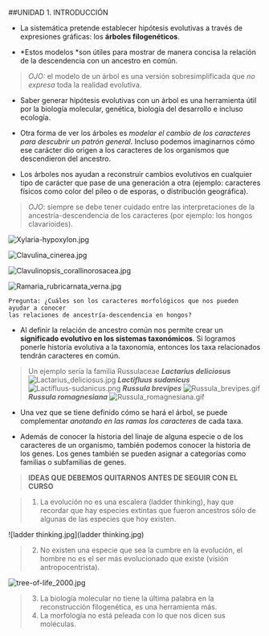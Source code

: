 ##UNIDAD 1. INTRODUCCIÓN
- La sistemática pretende establecer hipótesis evolutivas a través de expresiones gráficas: los **árboles filogenéticos**. 

- *Estos modelos *son útiles para mostrar de manera concisa la relación de la descendencia con un ancestro en común. 
>*OJO:* el modelo de un árbol es una versión sobresimplificada que *no expresa* toda la realidad evolutiva.

- Saber generar hipótesis evolutivas con un árbol es una herramienta útil por la biología molecular, genética, biología del desarrollo e incluso ecología.

- Otra forma de ver los árboles es *modelar el cambio de los caracteres para descubrir un patrón general*. Incluso podemos imaginarnos cómo ese carácter dio origen a los caracteres de los organismos que descendieron del ancestro. 

- Los árboles nos ayudan a reconstruir cambios evolutivos en cualquier tipo de carácter que pase de una generación a otra (ejemplo: caracteres físicos como color del píleo o de esporas, o distribución geográfica). 
>*OJO*: siempre se debe tener cuidado entre las interpretaciones de la ancestría-descendencia de los caracteres (por ejemplo: los hongos clavarioides).

![Xylaria-hypoxylon.jpg](Xylaria-hypoxylon.jpg)

![Clavulina_cinerea.jpg](Clavulina_cinerea.jpg)

![Clavulinopsis_corallinorosacea.jpg](Clavulinopsis_corallinorosacea.jpg)

![Ramaria_rubricarnata_verna.jpg](Ramaria_rubricarnata_verna.jpg)

```
Pregunta: ¿Cuáles son los caracteres morfológicos que nos pueden ayudar a conocer 
las relaciones de ancestría-descendencia en hongos?
```

- Al definir la relación de ancestro común nos permite crear un **significado evolutivo en los sistemas taxonómicos**. Si logramos ponerle historia evolutiva a la taxonomía, entonces los taxa relacionados tendrán caracteres en común. 

>Un ejemplo sería la familia Russulaceae
***Lactarius deliciosus***
![Lactarius_deliciosus.jpg](Lactarius_deliciosus.jpg)
***Lactifluus sudanicus***
![Lactifluus-sudanicus.png](Lactifluus-sudanicus.png)
***Russula brevipes***
![Russula_brevipes.gif](Russula_brevipes.gif)
***Russula romagnesiana***
![Russula_romagnesiana.gif](Russula_romagnesiana.gif)

- Una vez que se tiene definido cómo se hará el árbol, se puede complementar *anotando en las ramas los caracteres* de cada taxa.

- Además de conocer la historia del linaje de alguna especie o de los caracteres de un organismo, también podemos conocer la historia de los genes. Los genes también se pueden asignar a categorías como familias o subfamilias de genes.

>**IDEAS QUE DEBEMOS QUITARNOS ANTES DE SEGUIR CON EL CURSO**

>1. La evolución no es una escalera (ladder thinking), hay que recordar que hay especies extintas que fueron ancestros sólo de algunas de las especies que hoy existen.

![ladder thinking.jpg](ladder thinking.jpg)


>2. No existen una especie que sea la cumbre en la evolución, el hombre no es el ser más evolucionado que existe (visión antropocentrista).

![tree-of-life_2000.jpg](tree-of-life_2000.jpg)


>3. La biología molecular no tiene la última palabra en la reconstrucción filogenética, es una herramienta más.
>4. La morfología no está peleada con lo que nos dicen sus moléculas.

